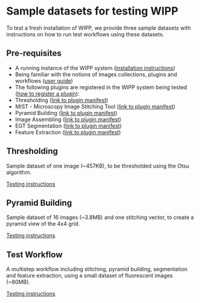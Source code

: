 # Sample datasets for testing WIPP

To test a fresh installation of WIPP, we provide three sample datasets with instructions on how to run test workflows using these datasets.

## Pre-requisites
- A running instance of the WIPP system ([installation instructions](../deployment/wipp-complete-single-node/README.md))
- Being familiar with the notions of images collections, plugins and workflows ([user guide](../user-guide/README.md))
- The following plugins are registered in the WIPP system being tested ([how to register a plugin](../user-guide/plugins/README.md)):
 - Thresholding ([link to plugin manifest](https://github.com/usnistgov/WIPP-thresholding-plugin/blob/master/plugin.json))
 - MIST - Microscopy Image Stitching Tool ([link to plugin manifest](https://github.com/usnistgov/MIST/blob/master/wipp-plugin.json))
 - Pyramid Building ([link to plugin manifest](https://github.com/usnistgov/WIPP-pyramid-plugin/blob/master/wipp-pyramid-plugin.json))
 - Image Assembling ([link to plugin manifest](https://github.com/usnistgov/WIPP-image-assembling-plugin/blob/master/wipp-image-assembling-plugin.json))
 - EGT Segmentation ([link to plugin manifest](https://github.com/usnistgov/WIPP-EGT-plugin/blob/master/wipp-egt-plugin.json))
 - Feature Extraction ([link to plugin manifest](https://github.com/usnistgov/WIPP/blob/master/plugins/wipp-feature2djava-plugin.json))

## Thresholding

Sample dataset of one image (~457KB), to be thresholded using the Otsu algorithm.

[Testing instructions](Thresholding/README.md)

## Pyramid Building

Sample dataset of 16 images (~3.8MB) and one stitching vector, to create a pyramid view of the 4x4 grid.

[Testing instructions](PyramidBuilding/README.md)

## Test Workflow

A multistep workflow including stitching, pyramid building, segmentation and feature extraction, using a small dataset of fluorescent images (~80MB).

[Testing instructions](Test-Workflow/README.md)
